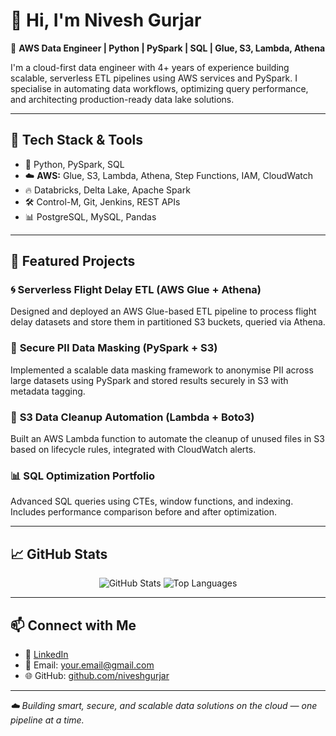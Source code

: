 # 👋 Hi, I'm Nivesh Gurjar

🚀 **AWS Data Engineer | Python | PySpark | SQL | Glue, S3, Lambda, Athena**

I'm a cloud-first data engineer with 4+ years of experience building scalable, serverless ETL pipelines using AWS services and PySpark. I specialise in automating data workflows, optimizing query performance, and architecting production-ready data lake solutions.

---

## 🔧 Tech Stack & Tools

- 🐍 Python, PySpark, SQL
- ☁️ **AWS:** Glue, S3, Lambda, Athena, Step Functions, IAM, CloudWatch
- 🔥 Databricks, Delta Lake, Apache Spark
- 🛠️ Control-M, Git, Jenkins, REST APIs
- 📊 PostgreSQL, MySQL, Pandas

---

## 🚀 Featured Projects

### 🌀 **Serverless Flight Delay ETL (AWS Glue + Athena)**
Designed and deployed an AWS Glue-based ETL pipeline to process flight delay datasets and store them in partitioned S3 buckets, queried via Athena.

### 🔐 **Secure PII Data Masking (PySpark + S3)**
Implemented a scalable data masking framework to anonymise PII across large datasets using PySpark and stored results securely in S3 with metadata tagging.

### 🧹 **S3 Data Cleanup Automation (Lambda + Boto3)**
Built an AWS Lambda function to automate the cleanup of unused files in S3 based on lifecycle rules, integrated with CloudWatch alerts.

### 📊 **SQL Optimization Portfolio**
Advanced SQL queries using CTEs, window functions, and indexing. Includes performance comparison before and after optimization.

---

## 📈 GitHub Stats

<p align="center">
  <img src="https://github-readme-stats.vercel.app/api?username=niveshgurjar&show_icons=true&theme=tokyonight" alt="GitHub Stats" />
  <img src="https://github-readme-stats.vercel.app/api/top-langs/?username=niveshgurjar&layout=compact&theme=tokyonight" alt="Top Languages" />
</p>

---

## 📫 Connect with Me

- 🔗 [LinkedIn](https://linkedin.com/in/your-linkedin)  
- 📧 Email: your.email@gmail.com  
- 🌐 GitHub: [github.com/niveshgurjar](https://github.com/niveshgurjar)

---

_☁️ Building smart, secure, and scalable data solutions on the cloud — one pipeline at a time._
